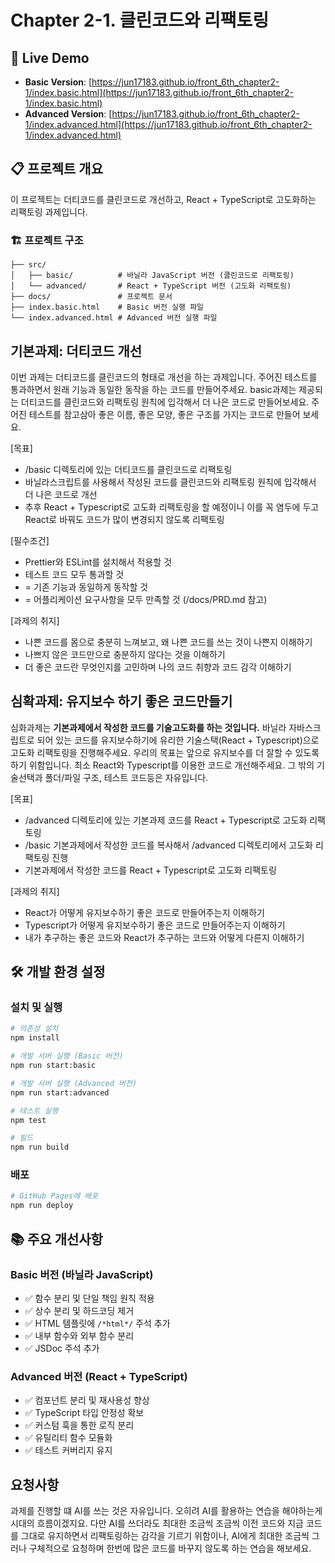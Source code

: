 # Chapter 2-1. 클린코드와 리팩토링

## 🚀 Live Demo

- **Basic Version**: [https://jun17183.github.io/front_6th_chapter2-1/index.basic.html](https://jun17183.github.io/front_6th_chapter2-1/index.basic.html)
- **Advanced Version**: [https://jun17183.github.io/front_6th_chapter2-1/index.advanced.html](https://jun17183.github.io/front_6th_chapter2-1/index.advanced.html)

## 📋 프로젝트 개요

이 프로젝트는 더티코드를 클린코드로 개선하고, React + TypeScript로 고도화하는 리팩토링 과제입니다.

### 🏗️ 프로젝트 구조

```
├── src/
│   ├── basic/          # 바닐라 JavaScript 버전 (클린코드로 리팩토링)
│   └── advanced/       # React + TypeScript 버전 (고도화 리팩토링)
├── docs/               # 프로젝트 문서
├── index.basic.html    # Basic 버전 실행 파일
└── index.advanced.html # Advanced 버전 실행 파일
```

## 기본과제: 더티코드 개선

이번 과제는 더티코드를 클린코드의 형태로 개선을 하는 과제입니다. 주어진 테스트를 통과하면서 원래 기능과 동일한 동작을 하는 코드를 만들어주세요. basic과제는 제공되는 더티코드를 클린코드와 리팩토링 원칙에 입각해서 더 나은 코드로 만들어보세요. 주어진 테스트를 참고삼아 좋은 이름, 좋은 모양, 좋은 구조를 가지는 코드로 만들어 보세요.

[목표]
- /basic 디렉토리에 있는 더티코드를 클린코드로 리팩토링
- 바닐라스크립트를 사용해서 작성된 코드를 클린코드와 리팩토링 원칙에 입각해서 더 나은 코드로 개선
- 추후 React + Typescript로 고도화 리팩토링을 할 예정이니 이를 꼭 염두에 두고 React로 바꿔도 코드가 많이 변경되지 않도록 리팩토링

[필수조건]

- Prettier와 ESLint를 설치해서 적용할 것
- 테스트 코드 모두 통과할 것
- = 기존 기능과 동일하게 동작할 것
- = 어플리케이션 요구사항을 모두 만족할 것 (/docs/PRD.md 참고)

[과제의 취지]
- 나쁜 코드를 몸으로 충분히 느껴보고, 왜 나쁜 코드를 쓰는 것이 나쁜지 이해하기
- 나쁘지 않은 코드만으로 충분하지 않다는 것을 이해하기
- 더 좋은 코드란 무엇인지를 고민하며 나의 코드 취향과 코드 감각 이해하기


## 심확과제: 유지보수 하기 좋은 코드만들기

심화과제는 **기본과제에서 작성한 코드를 기술고도화를 하는 것입니다.** 바닐라 자바스크립트로 되어 있는 코드를 유지보수하기에 유리한 기술스택(React + Typescript)으로 고도화 리팩토링을 진행해주세요.
우리의 목표는 앞으로 유지보수를 더 잘할 수 있도록 하기 위함입니다. 최소 React와 Typescript를 이용한 코드로 개선해주세요. 그 밖의 기술선택과 폴더/파일 구조, 테스트 코드등은 자유입니다.

[목표]
- /advanced 디렉토리에 있는 기본과제 코드를 React + Typescript로 고도화 리팩토링
- /basic 기본과제에서 작성한 코드를 복사해서 /advanced 디렉토리에서 고도화 리팩토링 진행
- 기본과제에서 작성한 코드를 React + Typescript로 고도화 리팩토링

[과제의 취지]
- React가 어떻게 유지보수하기 좋은 코드로 만들어주는지 이해하기
- Typescript가 어떻게 유지보수하기 좋은 코드로 만들어주는지 이해하기
- 내가 추구하는 좋은 코드와 React가 추구하는 코드와 어떻게 다른지 이해하기

## 🛠️ 개발 환경 설정

### 설치 및 실행

```bash
# 의존성 설치
npm install

# 개발 서버 실행 (Basic 버전)
npm run start:basic

# 개발 서버 실행 (Advanced 버전)
npm run start:advanced

# 테스트 실행
npm test

# 빌드
npm run build
```

### 배포

```bash
# GitHub Pages에 배포
npm run deploy
```

## 📚 주요 개선사항

### Basic 버전 (바닐라 JavaScript)
- ✅ 함수 분리 및 단일 책임 원칙 적용
- ✅ 상수 분리 및 하드코딩 제거
- ✅ HTML 템플릿에 `/*html*/` 주석 추가
- ✅ 내부 함수와 외부 함수 분리
- ✅ JSDoc 주석 추가

### Advanced 버전 (React + TypeScript)
- ✅ 컴포넌트 분리 및 재사용성 향상
- ✅ TypeScript 타입 안정성 확보
- ✅ 커스텀 훅을 통한 로직 분리
- ✅ 유틸리티 함수 모듈화
- ✅ 테스트 커버리지 유지

## 요청사항

과제를 진행할 떄 AI를 쓰는 것은 자유입니다. 오히려 AI를 활용하는 연습을 해야하는게 시대의 흐름이겠지요.
다만 AI를 쓰더라도 최대한 조금씩 조금씩 이전 코드와 지금 코드를 그대로 유지하면서 리팩토링하는 감각을 기르기 위함이나,
AI에게 최대한 조금씩 그러나 구체적으로 요청하며 한번에 많은 코드를 바꾸지 않도록 하는 연습을 해보세요.

